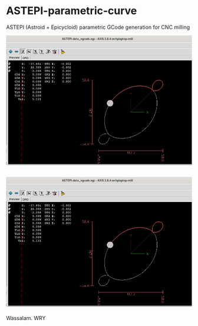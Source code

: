 # ASTEPI-parametric-curve
ASTEPI (Astroid + Epicycloid) parametric GCode generation for CNC milling

![](ASTEPI-screenshots/ASTEPI-screenshot.png)

## ![](ASTEPI-screenshots/ASTEPI-screenshot.jpg)

Wassalam.
WRY
